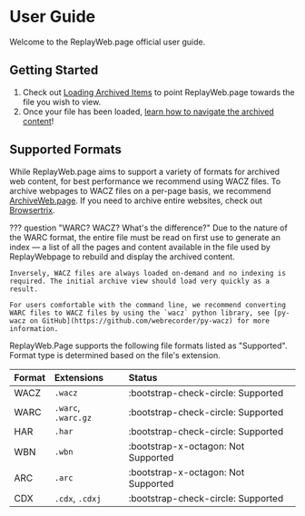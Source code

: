 # User Guide

Welcome to the ReplayWeb.page official user guide.

## Getting Started

1. Check out [Loading Archived Items](loading.md) to point ReplayWeb.page towards the file you wish to view.
2. Once your file has been loaded, [learn how to navigate the archived content]()!

## Supported Formats

While ReplayWeb.page aims to support a variety of formats for archived web content, for best performance we recommend using WACZ files. To archive webpages to WACZ files on a per-page basis, we recommend [ArchiveWeb.page](https://archiveweb.page). If you need to archive entire websites, check out [Browsertrix](https://browsertrix.com).

??? question "WARC?  WACZ?  What's the difference?"
    Due to the nature of the WARC format, the entire file must be read on first use to generate an index — a list of all the pages and content available in the file used by ReplayWebpage to rebuild and display the archived content.

    Inversely, WACZ files are always loaded on-demand and no indexing is required. The initial archive view should load very quickly as a result.

    For users comfortable with the command line, we recommend converting WARC files to WACZ files by using the `wacz` python library, see [py-wacz on GitHub](https://github.com/webrecorder/py-wacz) for more information.

ReplayWeb.Page supports the following file formats listed as "Supported". Format type is determined based on the file's extension.

| Format  | Extensions          | Status         |
|:--------|:--------------------|:---------------|
| WACZ    | `.wacz`             |  <span class="status-success">:bootstrap-check-circle: Supported</span>     |
| WARC    | `.warc`, `.warc.gz` |  <span class="status-success">:bootstrap-check-circle: Supported</span>     |
| HAR     | `.har`              |  <span class="status-success">:bootstrap-check-circle: Supported</span>     |
| WBN     | `.wbn`              |  <span class="status-danger">:bootstrap-x-octagon: Not Supported</span>     |
| ARC     | `.arc`              |  <span class="status-danger">:bootstrap-x-octagon: Not Supported</span>     |
| CDX     | `.cdx`, `.cdxj`     |  <span class="status-success">:bootstrap-check-circle: Supported</span>     |
